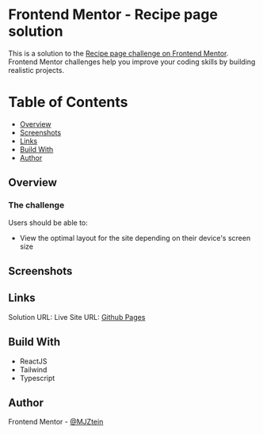 # Frontend Mentor - Recipe page solution

This is a solution to the [Recipe page challenge on Frontend Mentor](https://www.frontendmentor.io/challenges/recipe-page-KiTsR8QQKm). Frontend Mentor challenges help you improve your coding skills by building realistic projects.

# Table of Contents
- [Overview](#overview)
- [Screenshots](#screenshots)
- [Links](#links)
- [Build With](#build-with)
- [Author](#author)

## Overview
### The challenge
Users should be able to:
- View the optimal layout for the site depending on their device's screen size

## Screenshots

## Links
Solution URL: 
Live Site URL: [Github Pages](https://mjztein.github.io/tailwind-recipe/)

## Build With
- ReactJS
- Tailwind
- Typescript

## Author
Frontend Mentor - [@MJZtein](https://www.frontendmentor.io/profile/MJZtein)
